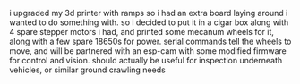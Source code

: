 i upgraded my 3d printer with ramps so i had an extra board laying around i wanted to do something with. so i decided to put it in a cigar box along with 4 spare stepper motors i had, and printed some mecanum wheels for it, along with a few spare 18650s for power. serial commands tell the wheels to move, and will be partnered with an esp-cam with some modified firmware for control and vision. should actually be useful for inspection underneath vehicles, or similar ground crawling needs
